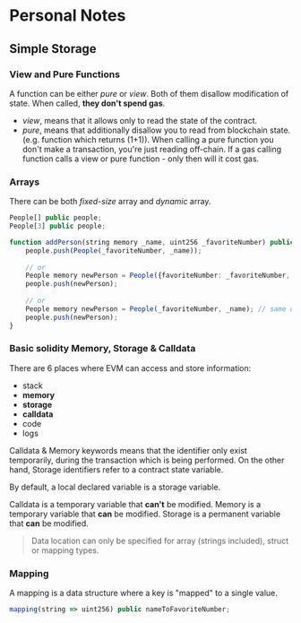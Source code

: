 # Personal Notes

## Simple Storage

### View and Pure Functions
A function can be either *pure* or *view*. Both of them disallow modification of state. When called, **they don't spend gas**.
- *view*, means that it allows only to read the state of the contract.
- *pure*, means that additionally disallow you to read from blockchain state. (e.g. function which returns (1+1)). When calling a pure function you don't make a transaction, you're just reading off-chain.
If a gas calling function calls a view or pure function - only then will it cost gas.

### Arrays
There can be both *fixed-size* array and *dynamic* array.

```typescript 
People[] public people;
People[3] public people;

function addPerson(string memory _name, uint256 _favoriteNumber) public {
    people.push(People(_favoriteNumber, _name));
   
    // or 
    People memory newPerson = People({favoriteNumber: _favoriteNumber, name: _name});
    people.push(newPerson);
    
    // or 
    People memory newPerson = People(_favoriteNumber, _name); // same order of the declaration of People struct 
    people.push(newPerson);
}
```

### Basic solidity Memory, Storage & Calldata 
There are 6 places where EVM can access and store information: 
- stack
- **memory**
- **storage**
- **calldata**
- code
- logs

Calldata & Memory keywords means that the identifier only exist temporarily, during the transaction which is being performed.
On the other hand, Storage identifiers refer to a contract state variable.

By default, a local declared variable is a storage variable. 

Calldata is a temporary variable that **can't** be modified.
Memory is a temporary variable that **can** be modified.
Storage is a permanent variable that **can** be modified.

> Data location can only be specified for array (strings included), struct or mapping types.

### Mapping
A mapping is a data structure where a key is "mapped" to a single value.

```typescript
mapping(string => uint256) public nameToFavoriteNumber;
```
